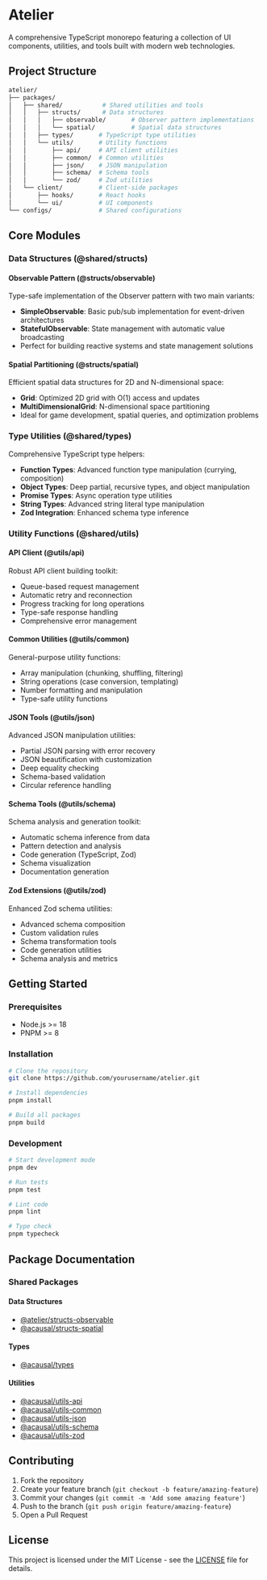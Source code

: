 # Atelier

A comprehensive TypeScript monorepo featuring a collection of UI components, utilities, and tools built with modern web technologies.

## Project Structure

```bash
atelier/
├── packages/
│   ├── shared/           # Shared utilities and tools
│   │   ├── structs/      # Data structures
│   │   │   ├── observable/       # Observer pattern implementations
│   │   │   └── spatial/          # Spatial data structures
│   │   ├── types/       # TypeScript type utilities
│   │   └── utils/       # Utility functions
│   │       ├── api/     # API client utilities
│   │       ├── common/  # Common utilities
│   │       ├── json/    # JSON manipulation
│   │       ├── schema/  # Schema tools
│   │       └── zod/     # Zod utilities
│   └── client/          # Client-side packages
│       ├── hooks/       # React hooks
│       └── ui/          # UI components
└── configs/             # Shared configurations
```

## Core Modules

### Data Structures (@shared/structs)

#### Observable Pattern (@structs/observable)

Type-safe implementation of the Observer pattern with two main variants:

- **SimpleObservable**: Basic pub/sub implementation for event-driven architectures
- **StatefulObservable**: State management with automatic value broadcasting
- Perfect for building reactive systems and state management solutions

#### Spatial Partitioning (@structs/spatial)

Efficient spatial data structures for 2D and N-dimensional space:

- **Grid**: Optimized 2D grid with O(1) access and updates
- **MultiDimensionalGrid**: N-dimensional space partitioning
- Ideal for game development, spatial queries, and optimization problems

### Type Utilities (@shared/types)

Comprehensive TypeScript type helpers:

- **Function Types**: Advanced function type manipulation (currying, composition)
- **Object Types**: Deep partial, recursive types, and object manipulation
- **Promise Types**: Async operation type utilities
- **String Types**: Advanced string literal type manipulation
- **Zod Integration**: Enhanced schema type inference

### Utility Functions (@shared/utils)

#### API Client (@utils/api)

Robust API client building toolkit:

- Queue-based request management
- Automatic retry and reconnection
- Progress tracking for long operations
- Type-safe response handling
- Comprehensive error management

#### Common Utilities (@utils/common)

General-purpose utility functions:

- Array manipulation (chunking, shuffling, filtering)
- String operations (case conversion, templating)
- Number formatting and manipulation
- Type-safe utility functions

#### JSON Tools (@utils/json)

Advanced JSON manipulation utilities:

- Partial JSON parsing with error recovery
- JSON beautification with customization
- Deep equality checking
- Schema-based validation
- Circular reference handling

#### Schema Tools (@utils/schema)

Schema analysis and generation toolkit:

- Automatic schema inference from data
- Pattern detection and analysis
- Code generation (TypeScript, Zod)
- Schema visualization
- Documentation generation

#### Zod Extensions (@utils/zod)

Enhanced Zod schema utilities:

- Advanced schema composition
- Custom validation rules
- Schema transformation tools
- Code generation utilities
- Schema analysis and metrics

## Getting Started

### Prerequisites

- Node.js >= 18
- PNPM >= 8

### Installation

```bash
# Clone the repository
git clone https://github.com/yourusername/atelier.git

# Install dependencies
pnpm install

# Build all packages
pnpm build
```

### Development

```bash
# Start development mode
pnpm dev

# Run tests
pnpm test

# Lint code
pnpm lint

# Type check
pnpm typecheck
```

## Package Documentation

### Shared Packages

#### Data Structures

- [@atelier/structs-observable](packages/shared/structs/observable/README.md)
- [@acausal/structs-spatial](packages/shared/structs/spatial-partitioning/README.md)

#### Types

- [@acausal/types](packages/shared/types/README.md)

#### Utilities

- [@acausal/utils-api](packages/shared/utils/api/README.md)
- [@acausal/utils-common](packages/shared/utils/common/README.md)
- [@acausal/utils-json](packages/shared/utils/json/README.md)
- [@acausal/utils-schema](packages/shared/utils/schema/README.md)
- [@acausal/utils-zod](packages/shared/utils/zod/README.md)

## Contributing

1. Fork the repository
2. Create your feature branch (`git checkout -b feature/amazing-feature`)
3. Commit your changes (`git commit -m 'Add some amazing feature'`)
4. Push to the branch (`git push origin feature/amazing-feature`)
5. Open a Pull Request

## License

This project is licensed under the MIT License - see the [LICENSE](LICENSE) file for details.
